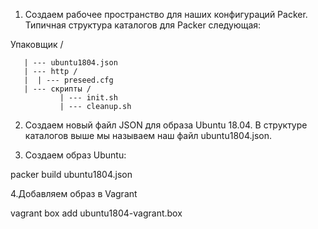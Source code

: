 1. Создаем рабочее пространство для наших конфигураций Packer. Типичная структура каталогов для Packer следующая:

Упаковщик /

       | --- ubuntu1804.json
       | --- http /
       |  | --- preseed.cfg
       | --- скрипты /
               | --- init.sh
               | --- cleanup.sh

2. Создаем новый файл JSON для образа Ubuntu 18.04. В структуре каталогов выше мы называем наш файл ubuntu1804.json. 


3. Создаем образ Ubuntu:

packer build ubuntu1804.json 

4.Добавляем образ в Vagrant

vagrant box add ubuntu1804-vagrant.box
